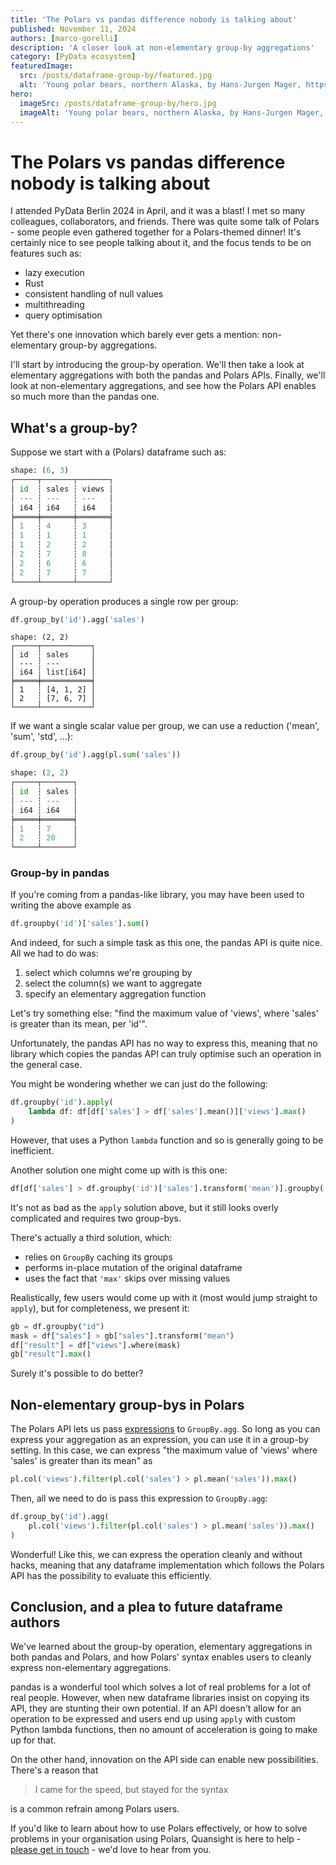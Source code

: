 ```yaml
---
title: 'The Polars vs pandas difference nobody is talking about'
published: November 11, 2024
authors: [marco-gorelli]
description: 'A closer look at non-elementary group-by aggregations'
category: [PyData ecosystem]
featuredImage:
  src: /posts/dataframe-group-by/featured.jpg
  alt: 'Young polar bears, northern Alaska, by Hans-Jurgen Mager, https://unsplash.com/photos/polar-bear-on-snow-covered-ground-during-daytime-k4ov7ulBn20'
hero:
  imageSrc: /posts/dataframe-group-by/hero.jpg
  imageAlt: 'Young polar bears, northern Alaska, by Hans-Jurgen Mager, https://unsplash.com/photos/polar-bear-on-snow-covered-ground-during-daytime-k4ov7ulBn20'
---
```


# The Polars vs pandas difference nobody is talking about

I attended PyData Berlin 2024 in April, and it was a blast! I met so many colleagues, collaborators, and friends.
There was quite some talk of Polars - some people even gathered together for a Polars-themed dinner!
It's certainly nice to see people talking about it, and the focus tends to be on features such as:

- lazy execution
- Rust
- consistent handling of null values
- multithreading
- query optimisation

Yet there's one innovation which barely ever gets a mention: non-elementary group-by aggregations.

I'll start by introducing the group-by operation. We'll then take a look at elementary aggregations
with both the pandas and Polars APIs. Finally, we'll look at non-elementary aggregations, and see
how the Polars API enables so much more than the pandas one.

## What's a group-by?

Suppose we start with a (Polars) dataframe such as:

```python
shape: (6, 3)
┌─────┬───────┬───────┐
│ id  ┆ sales ┆ views │
│ --- ┆ ---   ┆ ---   │
│ i64 ┆ i64   ┆ i64   │
╞═════╪═══════╪═══════╡
│ 1   ┆ 4     ┆ 3     │
│ 1   ┆ 1     ┆ 1     │
│ 1   ┆ 2     ┆ 2     │
│ 2   ┆ 7     ┆ 8     │
│ 2   ┆ 6     ┆ 6     │
│ 2   ┆ 7     ┆ 7     │
└─────┴───────┴───────┘
```

A group-by operation produces a single row per group:
```python
df.group_by('id').agg('sales')
```
```
shape: (2, 2)
┌─────┬───────────┐
│ id  ┆ sales     │
│ --- ┆ ---       │
│ i64 ┆ list[i64] │
╞═════╪═══════════╡
│ 1   ┆ [4, 1, 2] │
│ 2   ┆ [7, 6, 7] │
└─────┴───────────┘
```

If we want a single scalar value per group, we can use a reduction ('mean', 'sum', 'std', ...):
```python
df.group_by('id').agg(pl.sum('sales'))
```
```python
shape: (2, 2)
┌─────┬───────┐
│ id  ┆ sales │
│ --- ┆ ---   │
│ i64 ┆ i64   │
╞═════╪═══════╡
│ 1   ┆ 7     │
│ 2   ┆ 20    │
└─────┴───────┘
```

### Group-by in pandas

If you're coming from a pandas-like library, you may have been used to writing the above example as

```python
df.groupby('id')['sales'].sum()
```

And indeed, for such a simple task as this one, the pandas API is quite nice. All we had to do was:

1. select which columns we're grouping by
2. select the column(s) we want to aggregate
3. specify an elementary aggregation function

Let's try something else: "find the maximum value of 'views', where 'sales' is greater than its mean, per
'id'".

Unfortunately, the pandas API has no way to express this, meaning
that no library which copies the pandas API can truly optimise such an
operation in the general case.

You might be wondering whether we can just do the following:
```python
df.groupby('id').apply(
    lambda df: df[df['sales'] > df['sales'].mean()]['views'].max()
)
```

However, that uses a Python `lambda` function and so is generally going to be inefficient.

Another solution one might come up with is this one:
```python
df[df['sales'] > df.groupby('id')['sales'].transform('mean')].groupby('id')['views'].max()
```
It's not as bad as the `apply` solution above, but it still looks overly complicated and requires
two group-bys.

There's actually a third solution, which:

- relies on `GroupBy` caching its groups
- performs in-place mutation of the original dataframe
- uses the fact that `'max'` skips over missing values

Realistically, few users would come up with it (most would jump straight to `apply`), but for
completeness, we present it:
```python
gb = df.groupby("id")
mask = df["sales"] > gb["sales"].transform("mean")
df["result"] = df["views"].where(mask)
gb["result"].max()
```

Surely it's possible to do better?

## Non-elementary group-bys in Polars

The Polars API lets us pass [expressions](https://docs.pola.rs/user-guide/expressions/) to `GroupBy.agg`.
So long as you can express your aggregation as
an expression, you can use it in a group-by setting. In this case, we can express "the maximum value
of 'views' where 'sales' is greater than its mean" as
```python
pl.col('views').filter(pl.col('sales') > pl.mean('sales')).max()
```
Then, all we need to do is pass this expression to `GroupBy.agg`:

```python
df.group_by('id').agg(
    pl.col('views').filter(pl.col('sales') > pl.mean('sales')).max()
)
```
Wonderful! Like this, we can express the operation cleanly and without hacks, meaning that any dataframe
implementation which follows the Polars API has the possibility to evaluate this efficiently.

## Conclusion, and a plea to future dataframe authors

We've learned about the group-by operation, elementary aggregations in both pandas and Polars, and how
Polars' syntax enables users to cleanly express non-elementary aggregations.

pandas is a wonderful tool which solves a lot of real problems for a lot of real people.
However, when new dataframe libraries insist on copying its API, they are stunting their own potential.
If an API doesn't allow for an operation to be expressed and users end up using `apply` with custom
Python lambda functions, then no amount of acceleration is going to make up for that.

On the other hand, innovation on the API side can enable new possibilities. There's a reason
that

> I came for the speed, but stayed for the syntax

is a common refrain among Polars users.

If you'd like to learn about how to use Polars effectively, or how to solve problems in your organisation
using Polars, Quansight is here to help - [please get in touch](https://quansight.com/about-us/#bookacallform) -
we'd love to hear from you.


